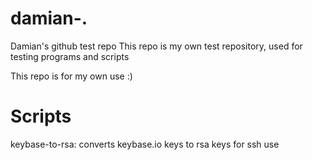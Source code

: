 damian-.
========

Damian's github test repo
This repo is my own test repository, used for testing programs and scripts

This repo is for my own use :) 

# Scripts
keybase-to-rsa: converts keybase.io keys to rsa keys for ssh use
